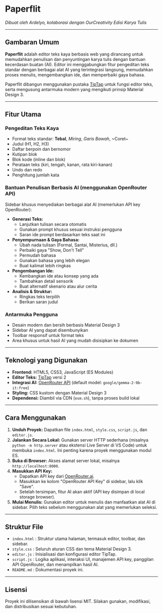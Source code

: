 # Paperflit

_Dibuat oleh Ardelyo, kolaborasi dengan OurCreativity Edisi Karya Tulis_

---

## Gambaran Umum

**Paperflit** adalah editor teks kaya berbasis web yang dirancang untuk memudahkan penulisan dan penyuntingan karya tulis dengan bantuan kecerdasan buatan (AI). Editor ini menggabungkan fitur pengeditan teks standar dengan berbagai alat AI yang terintegrasi langsung, memudahkan proses menulis, mengembangkan ide, dan memperbaiki gaya bahasa.

Paperflit dibangun menggunakan pustaka [TipTap](https://tiptap.dev/) untuk fungsi editor teks, serta mengusung antarmuka modern yang mengikuti prinsip Material Design 3.

---

## Fitur Utama

### Pengeditan Teks Kaya
- Format teks standar: **Tebal**, *Miring*, _Garis Bawah_, ~Coret~
- Judul (H1, H2, H3)
- Daftar berpoin dan bernomor
- Kutipan blok
- Blok kode (inline dan blok)
- Perataan teks (kiri, tengah, kanan, rata kiri-kanan)
- Undo dan redo
- Penghitung jumlah kata

### Bantuan Penulisan Berbasis AI (menggunakan OpenRouter API)
Sidebar khusus menyediakan berbagai alat AI (memerlukan API key OpenRouter):
- **Generasi Teks:**
  - Lanjutkan tulisan secara otomatis
  - Gunakan prompt khusus sesuai instruksi pengguna
  - Saran ide prompt berdasarkan teks saat ini
- **Penyempurnaan & Gaya Bahasa:**
  - Ubah nada tulisan (Formal, Santai, Misterius, dll.)
  - Perbaiki gaya "Show, Don't Tell"
  - Permudah bahasa
  - Gunakan bahasa yang lebih elegan
  - Buat kalimat lebih ringkas
- **Pengembangan Ide:**
  - Kembangkan ide atau konsep yang ada
  - Tambahkan detail sensorik
  - Buat alternatif skenario atau alur cerita
- **Analisis & Struktur:**
  - Ringkas teks terpilih
  - Berikan saran judul

### Antarmuka Pengguna
- Desain modern dan bersih berbasis Material Design 3
- Sidebar AI yang dapat disembunyikan
- Toolbar responsif untuk format teks
- Area khusus untuk hasil AI yang mudah disisipkan ke dokumen

---

## Teknologi yang Digunakan

- **Frontend:** HTML5, CSS3, JavaScript (ES Modules)
- **Editor Teks:** [TipTap](https://tiptap.dev/) versi 2
- **Integrasi AI:** [OpenRouter API](https://openrouter.ai/) (default model: `google/gemma-2-9b-it:free`)
- **Styling:** CSS kustom dengan Material Design 3
- **Dependensi:** Diambil via CDN (`esm.sh`), tanpa proses build lokal

---

## Cara Menggunakan

1. **Unduh Proyek:** Dapatkan file `index.html`, `style.css`, `script.js`, dan `editor.js`.
2. **Jalankan Secara Lokal:** Gunakan server HTTP sederhana (misalnya `python -m http.server` atau ekstensi Live Server di VS Code) untuk membuka `index.html`. Ini penting karena proyek menggunakan modul ES.
3. **Buka di Browser:** Akses alamat server lokal, misalnya `http://localhost:8000`.
4. **Masukkan API Key:**
   - Dapatkan API key dari [OpenRouter.ai](https://openrouter.ai/).
   - Masukkan ke kolom "OpenRouter API Key" di sidebar, lalu klik "Save".
   - Setelah tersimpan, fitur AI akan aktif (API key disimpan di local storage browser).
5. **Mulai Menulis:** Gunakan editor untuk menulis dan manfaatkan alat AI di sidebar. Pilih teks sebelum menggunakan alat yang memerlukan seleksi.

---

## Struktur File

- `index.html` : Struktur utama halaman, termasuk editor, toolbar, dan sidebar.
- `style.css` : Seluruh aturan CSS dan tema Material Design 3.
- `editor.js` : Inisialisasi dan konfigurasi editor TipTap.
- `script.js` : Logika aplikasi, interaksi UI, manajemen API key, panggilan API OpenRouter, dan menampilkan hasil AI.
- `README.md` : Dokumentasi proyek ini.

---

## Lisensi

Proyek ini dilisensikan di bawah lisensi MIT. Silakan gunakan, modifikasi, dan distribusikan sesuai kebutuhan.
